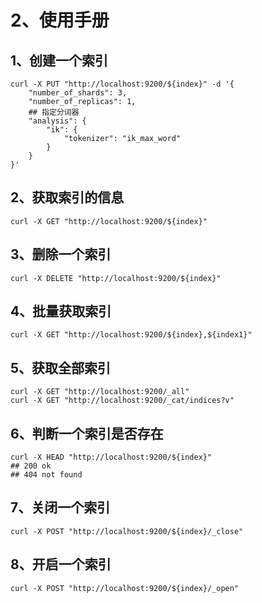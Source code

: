 # 2、使用手册

## 1、创建一个索引

```shell
curl -X PUT "http://localhost:9200/${index}" -d '{
	"number_of_shards": 3,
	"number_of_replicas": 1,
	## 指定分词器
	"analysis": {
        "ik": {
        	"tokenizer": "ik_max_word"
        }
    }
}'
```



## 2、获取索引的信息

```shell
curl -X GET "http://localhost:9200/${index}"
```



## 3、删除一个索引

```shell
curl -X DELETE "http://localhost:9200/${index}"
```



## 4、批量获取索引

```shell
curl -X GET "http://localhost:9200/${index},${index1}"
```



## 5、获取全部索引

```shell
curl -X GET "http://localhost:9200/_all"
curl -X GET "http://localhost:9200/_cat/indices?v"
```



## 6、判断一个索引是否存在

```shell
curl -X HEAD "http://localhost:9200/${index}"
## 200 ok
## 404 not found
```



## 7、关闭一个索引

```shell
curl -X POST "http://localhost:9200/${index}/_close"
```



## 8、开启一个索引

```shell
curl -X POST "http://localhost:9200/${index}/_open"
```

